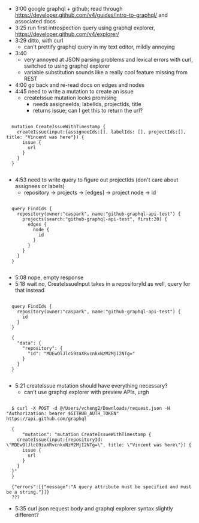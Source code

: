 
 * 3:00 google graphql + github; read through https://developer.github.com/v4/guides/intro-to-graphql/ and associated docs
 * 3:25 run first introspection query using graphql explorer, https://developer.github.com/v4/explorer/
 * 3:29 ditto, with curl
   * can't prettify graphql query in my text editor, mildly annoying
 * 3:40
   * very annoyed at JSON parsing problems and lexical errors with curl, switched to using graphql explorer
   * variable substitution sounds like a really cool feature missing from REST
 * 4:00 go back and re-read docs on edges and nodes
 * 4:45 need to write a mutation to create an issue
   * createIssue mutation looks promising
     * needs assigneeIds, labelIds, projectIds, title
     * returns issue; can I get this to return the url?

```

  mutation CreateIssueWithTimestamp {
    createIssue(input:{assigneeIds:[], labelIds: [], projectIds:[], title: "Vincent was here"}) {
      issue {
        url
      }
    }
  }
  
```

 * 4:53 need to write query to figure out projectIds (don't care about assignees or labels)
   * repository -> projects -> [edges] -> project node -> id

```

  query FindIds {
    repository(owner:"caspark", name:"github-graphql-api-test") {
      projects(search:"github-graphql-api-test", first:20) {
        edges {
          node {
            id
          }
        }
      }
    }
  }
  
```

 * 5:08 nope, empty response
 * 5:18 wait no, CreateIssueInput takes in a repositoryId as well, query for that instead

```

  query FindIds {
    repository(owner:"caspark", name:"github-graphql-api-test") {
      id
    }
  }

  {
    "data": {
      "repository": {
        "id": "MDEwOlJlcG9zaXRvcnkxNzM2MjI2NTg="
      }
    }
  }
  
```

 * 5:21 createIssue mutation should have everything necessary?
   * can't use graphql explorer with preview APIs, urgh

```

  $ curl -X POST -d @/Users/vcheng2/Downloads/request.json -H "Authorization: bearer $GITHUB_AUTH_TOKEN" https://api.github.com/graphql

  {
      "mutation": "mutation CreateIssueWithTimestamp {
    createIssue(input:{repositoryId: \"MDEwOlJlcG9zaXRvcnkxNzM2MjI2NTg=\", title: \"Vincent was here\"}) {
      issue {
        url
      }
    }
  }"
  }

  {"errors":[{"message":"A query attribute must be specified and must be a string."}]}
  ???

```

 * 5:35 curl json request body and graphql explorer syntax slightly different?



